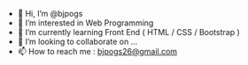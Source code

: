 - 👋 Hi, I’m @bjpogs
- 👀 I’m interested in Web Programming
- 🌱 I’m currently learning Front End ( HTML / CSS / Bootstrap )
- 💞️ I’m looking to collaborate on ...
- 📫 How to reach me : bjpogs26@gmail.com

<!---
bjpogs/bjpogs is a ✨ special ✨ repository because its `README.md` (this file) appears on your GitHub profile.
You can click the Preview link to take a look at your changes.
--->
